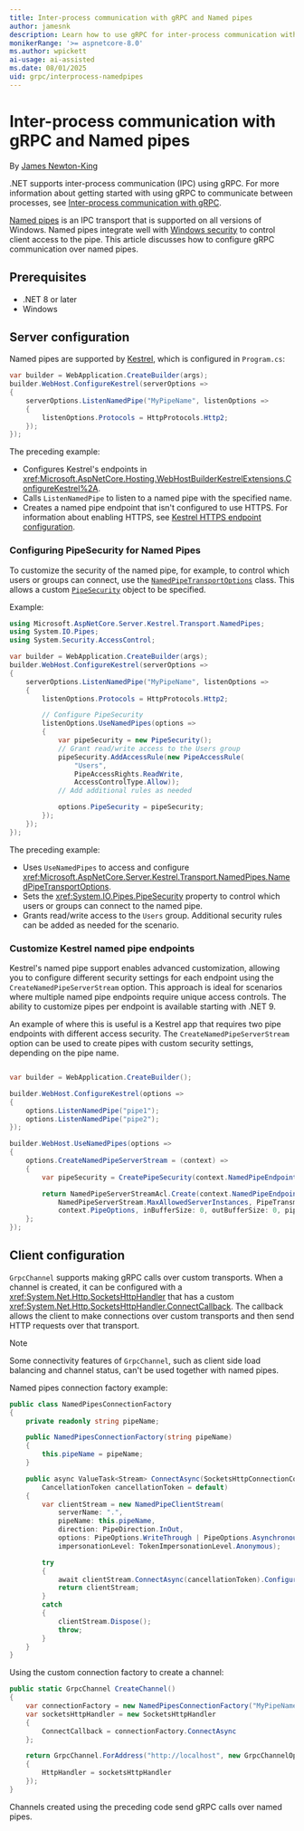 ```yaml
---
title: Inter-process communication with gRPC and Named pipes
author: jamesnk
description: Learn how to use gRPC for inter-process communication with Named pipes.
monikerRange: '>= aspnetcore-8.0'
ms.author: wpickett
ai-usage: ai-assisted
ms.date: 08/01/2025
uid: grpc/interprocess-namedpipes
---
```

# Inter-process communication with gRPC and Named pipes

<!-- UPDATE 9.0 Activate after release and INCLUDE is updated

[!INCLUDE[](~/includes/not-latest-version.md)]

-->

By [James Newton-King](https://twitter.com/jamesnk)

.NET supports inter-process communication (IPC) using gRPC. For more information about getting started with using gRPC to communicate between processes, see [Inter-process communication with gRPC](xref:grpc/interprocess).

[Named pipes](https://wikipedia.org/wiki/Named_pipe) is an IPC transport that is supported on all versions of Windows. Named pipes integrate well with [Windows security](/windows/win32/ipc/named-pipe-security-and-access-rights) to control client access to the pipe. This article discusses how to configure gRPC communication over named pipes.

## Prerequisites

* .NET 8 or later
* Windows

## Server configuration

Named pipes are supported by [Kestrel](xref:fundamentals/servers/kestrel), which is configured in `Program.cs`:

```csharp
var builder = WebApplication.CreateBuilder(args);
builder.WebHost.ConfigureKestrel(serverOptions =>
{
    serverOptions.ListenNamedPipe("MyPipeName", listenOptions =>
    {
        listenOptions.Protocols = HttpProtocols.Http2;
    });
});
```

The preceding example:

* Configures Kestrel's endpoints in <xref:Microsoft.AspNetCore.Hosting.WebHostBuilderKestrelExtensions.ConfigureKestrel%2A>.
* Calls `ListenNamedPipe` to listen to a named pipe with the specified name.
* Creates a named pipe endpoint that isn't configured to use HTTPS. For information about enabling HTTPS, see [Kestrel HTTPS endpoint configuration](xref:fundamentals/servers/kestrel/endpoints#listenoptionsusehttps).

### Configuring PipeSecurity for Named Pipes

To customize the security of the named pipe, for example, to control which users or groups can connect, use the [`NamedPipeTransportOptions`](xref:Microsoft.AspNetCore.Server.Kestrel.Transport.NamedPipes.NamedPipeTransportOptions) class. This allows a custom [`PipeSecurity`](xref:System.IO.Pipes.PipeSecurity) object to be specified.

Example:

```csharp
using Microsoft.AspNetCore.Server.Kestrel.Transport.NamedPipes;
using System.IO.Pipes;
using System.Security.AccessControl;

var builder = WebApplication.CreateBuilder(args);
builder.WebHost.ConfigureKestrel(serverOptions =>
{
    serverOptions.ListenNamedPipe("MyPipeName", listenOptions =>
    {
        listenOptions.Protocols = HttpProtocols.Http2;

        // Configure PipeSecurity
        listenOptions.UseNamedPipes(options =>
        {
            var pipeSecurity = new PipeSecurity();
            // Grant read/write access to the Users group
            pipeSecurity.AddAccessRule(new PipeAccessRule(
                "Users",
                PipeAccessRights.ReadWrite,
                AccessControlType.Allow));
            // Add additional rules as needed

            options.PipeSecurity = pipeSecurity;
        });
    });
});
```

The preceding example:

* Uses `UseNamedPipes` to access and configure <xref:Microsoft.AspNetCore.Server.Kestrel.Transport.NamedPipes.NamedPipeTransportOptions>.
* Sets the <xref:System.IO.Pipes.PipeSecurity> property to control which users or groups can connect to the named pipe.
* Grants read/write access to the `Users` group. Additional security rules can be added as needed for the scenario.

### Customize Kestrel named pipe endpoints
Kestrel's named pipe support enables advanced customization, allowing you to configure different security settings for each endpoint using the `CreateNamedPipeServerStream` option. This approach is ideal for scenarios where multiple named pipe endpoints require unique access controls. The ability to customize pipes per endpoint is available starting with .NET 9.

An example of where this is useful is a Kestrel app that requires two pipe endpoints with different access security. The `CreateNamedPipeServerStream` option can be used to create pipes with custom security settings, depending on the pipe name.

```csharp

var builder = WebApplication.CreateBuilder();

builder.WebHost.ConfigureKestrel(options =>
{
    options.ListenNamedPipe("pipe1");
    options.ListenNamedPipe("pipe2");
});

builder.WebHost.UseNamedPipes(options =>
{
    options.CreateNamedPipeServerStream = (context) =>
    {
        var pipeSecurity = CreatePipeSecurity(context.NamedPipeEndpoint.PipeName);

        return NamedPipeServerStreamAcl.Create(context.NamedPipeEndpoint.PipeName, PipeDirection.InOut,
            NamedPipeServerStream.MaxAllowedServerInstances, PipeTransmissionMode.Byte,
            context.PipeOptions, inBufferSize: 0, outBufferSize: 0, pipeSecurity);
    };
});

```

## Client configuration

`GrpcChannel` supports making gRPC calls over custom transports. When a channel is created, it can be configured with a <xref:System.Net.Http.SocketsHttpHandler> that has a custom <xref:System.Net.Http.SocketsHttpHandler.ConnectCallback>. The callback allows the client to make connections over custom transports and then send HTTP requests over that transport.

> [!NOTE]
> Some connectivity features of `GrpcChannel`, such as client side load balancing and channel status, can't be used together with named pipes.

Named pipes connection factory example:

```csharp
public class NamedPipesConnectionFactory
{
    private readonly string pipeName;

    public NamedPipesConnectionFactory(string pipeName)
    {
        this.pipeName = pipeName;
    }

    public async ValueTask<Stream> ConnectAsync(SocketsHttpConnectionContext _,
        CancellationToken cancellationToken = default)
    {
        var clientStream = new NamedPipeClientStream(
            serverName: ".",
            pipeName: this.pipeName,
            direction: PipeDirection.InOut,
            options: PipeOptions.WriteThrough | PipeOptions.Asynchronous,
            impersonationLevel: TokenImpersonationLevel.Anonymous);

        try
        {
            await clientStream.ConnectAsync(cancellationToken).ConfigureAwait(false);
            return clientStream;
        }
        catch
        {
            clientStream.Dispose();
            throw;
        }
    }
}
```

Using the custom connection factory to create a channel:

```csharp
public static GrpcChannel CreateChannel()
{
    var connectionFactory = new NamedPipesConnectionFactory("MyPipeName");
    var socketsHttpHandler = new SocketsHttpHandler
    {
        ConnectCallback = connectionFactory.ConnectAsync
    };

    return GrpcChannel.ForAddress("http://localhost", new GrpcChannelOptions
    {
        HttpHandler = socketsHttpHandler
    });
}
```

Channels created using the preceding code send gRPC calls over named pipes.
